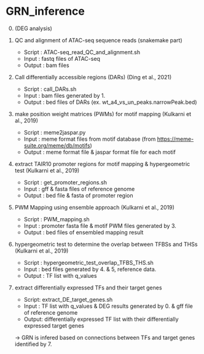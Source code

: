 # GRN_inference

0. (DEG analysis)

1. QC and alignment of ATAC-seq sequence reads (snakemake part) 

    * Script    : ATAC-seq_read_QC_and_alignment.sh
    * Input     : fastq files of ATAC-seq
    * Output    : bam files
 
2. Call differentially accessible regions (DARs) (Ding et al., 2021)

    * Script    : call_DARs.sh
    * Input     : bam files generated by 1.
    * Output    : bed files of DARs (ex. wt_a4_vs_un_peaks.narrowPeak.bed)

3. make position weight matrices (PWMs) for motif mapping (Kulkarni et al., 2019)

    * Script    : meme2jaspar.py
    * Input     : meme format files from motif database (from https://meme-suite.org/meme/db/motifs)
    * Output    : meme format file & jaspar format file for each motif

4. extract TAIR10 promoter regions for motif mapping & hypergeometric test (Kulkarni et al., 2019)

    * Script    : get_promoter_regions.sh
    * Input     : gff & fasta files of reference genome
    * Output    : bed file & fasta of promoter region

5. PWM Mapping using ensemble approach (Kulkarni et al., 2019)

    * Script    : PWM_mapping.sh
    * Input     : promoter fasta file & motif PWM files generated by 3.
    * Output    : bed files of ensembled mapping result

6. hypergeometric test to determine the overlap between TFBSs and THSs (Kulkarni et al., 2019)

    * Script    : hypergeometric_test_overlap_TFBS_THS.sh
    * Input     : bed files generated by 4. & 5, reference data.
    * Output    : TF list with q_values

7. extract differentially expressed TFs and their target genes
    
    * Script: extract_DE_target_genes.sh
    * Input : TF list with q_values & DEG results generated by 0. & gff file of reference genome
    * Output: differentially expressed TF list with their differentially expressed target genes 

    -> GRN is infered based on connections between TFs and target genes identified by 7. 
    